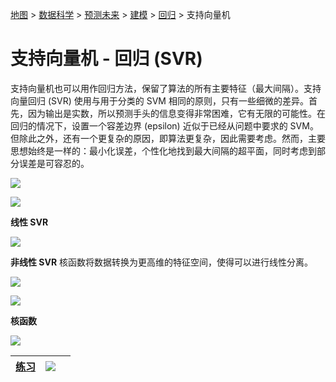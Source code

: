 [地图](data_mining_map.htm) > [数据科学](data_mining.htm) > [预测未来](predicting_the_future.htm) > [建模](modeling.htm) > [回归](regression.htm) > 支持向量机

# 支持向量机 - 回归 (SVR)

支持向量机也可以用作回归方法，保留了算法的所有主要特征（最大间隔）。支持向量回归 (SVR) 使用与用于分类的 SVM 相同的原则，只有一些细微的差异。首先，因为输出是实数，所以预测手头的信息变得非常困难，它有无限的可能性。在回归的情况下，设置一个容差边界 (epsilon) 近似于已经从问题中要求的 SVM。但除此之外，还有一个更复杂的原因，即算法更复杂，因此需要考虑。然而，主要思想始终是一样的：最小化误差，个性化地找到最大间隔的超平面，同时考虑到部分误差是可容忍的。

![](../Images/e7b169ef49d26119398570f60aea5257.jpg)

![](../Images/69faf4722f420e50a10edd363abe5a9b.jpg)

**线性 SVR**

![](../Images/50e1f961e61a532865f65173f7e500c4.jpg)

**非线性 SVR** 核函数将数据转换为更高维的特征空间，使得可以进行线性分离。

![](../Images/a7bad283ca1c4670d347fdc1b05dd8e7.jpg)

![](../Images/2d755b1001ca381ff235082b45782f06.jpg)

**核函数**

![](../Images/f69b6077b58740153155aa22a67586e5.jpg)

| [练习](svm_reg_exercise.htm) | [![](../Images/a890baab528b0ca069f7f2599c0c5e39.jpg)](datasets/SvmReg.txt) |  |
| --- | --- | --- |
